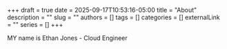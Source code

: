 +++ 
draft = true
date = 2025-09-17T10:53:16-05:00
title = "About"
description = ""
slug = ""
authors = []
tags = []
categories = []
externalLink = ""
series = []
+++

MY name is Ethan Jones - Cloud Engineer